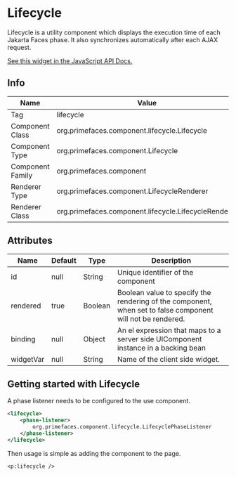# Lifecycle

Lifecycle is a utility component which displays the execution time of each Jakarta Faces phase. It also
synchronizes automatically after each AJAX request.

[See this widget in the JavaScript API Docs.](../jsdocs/classes/src_PrimeFaces.PrimeFaces.widget.Lifecycle.html)

## Info

| Name | Value |
| --- | --- |
| Tag | lifecycle
| Component Class | org.primefaces.component.lifecycle.Lifecycle
| Component Type | org.primefaces.component.Lifecycle
| Component Family | org.primefaces.component |
| Renderer Type | org.primefaces.component.LifecycleRenderer
| Renderer Class | org.primefaces.component.lifecycle.LifecycleRenderer

## Attributes

| Name | Default | Type | Description | 
| --- | --- | --- | --- |
id | null | String | Unique identifier of the component
rendered | true | Boolean | Boolean value to specify the rendering of the component, when set to false component will not be rendered.
binding | null | Object | An el expression that maps to a server side UIComponent instance in a backing bean
widgetVar | null | String | Name of the client side widget.

## Getting started with Lifecycle
A phase listener needs to be configured to the use component.

```xml
<lifecycle>
    <phase-listener>
        org.primefaces.component.lifecycle.LifecyclePhaseListener
    </phase-listener>
</lifecycle>
```
Then usage is simple as adding the component to the page.

```xhtml
<p:lifecycle />
```
